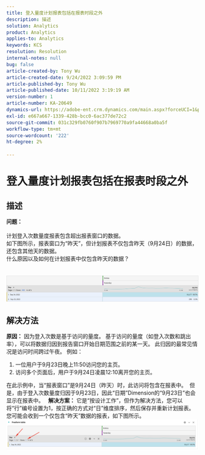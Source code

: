 ```yaml
---
title: 登入量度计划报表包括在报表时段之外
description: 描述
solution: Analytics
product: Analytics
applies-to: Analytics
keywords: KCS
resolution: Resolution
internal-notes: null
bug: false
article-created-by: Tony Wu
article-created-date: 9/24/2022 3:09:59 PM
article-published-by: Tony Wu
article-published-date: 10/11/2022 3:19:19 AM
version-number: 1
article-number: KA-20649
dynamics-url: https://adobe-ent.crm.dynamics.com/main.aspx?forceUCI=1&pagetype=entityrecord&etn=knowledgearticle&id=0d31ceec-1a3c-ed11-9db1-0022480869de
exl-id: e667a667-1339-428b-bcc0-6ac377de72c2
source-git-commit: 031c329fb0760f907b7969770a9fa44668a0ba5f
workflow-type: tm+mt
source-wordcount: '222'
ht-degree: 2%

---
```


# 登入量度计划报表包括在报表时段之外

## 描述

<b>问题：
<br> </b>
<br>计划登入次数量度报表包含超出报表窗口的数据。
<br>如下图所示，报表窗口为“昨天”，但计划报表不仅包含昨天（9月24日）的数据，还包含其他天的数据。
<br>什么原因以及如何在计划报表中仅包含昨天的数据？
<br> 
<br> 
<br>![](assets/___22f102a4-1b3c-ed11-9db1-0022480869de___.png)

## 解决方法


<b>原因：</b>
因为登入次数是基于访问的量度。
基于访问的量度（如登入次数和跳出率），可以将数据归因到报告窗口开始日期范围之前的某一天。 此归因的最常见情况是访问时间跨过午夜。 例如：

1. 一位用户于9月23日晚上11:50访问您的主页。
2. 访问多个页面后，用户于9月24日凌晨12:10离开您的主页。


在此示例中，当“报表窗口”是9月24日（昨天）时，此访问将包含在报表中。 
但是，由于登入次数量度归因于9月23日，因此“日期”Dimension的“9月23日”也会显示在报表中。
 
<b>解决方案：</b>
它是“按设计工作”，但作为解决方法，您可以将“行”编号设置为1，按正确的方式对“日”维度排序，然后保存并重新计划报表。 您可能会收到一个仅包含“昨天”数据的报表，如下图所示。
 
![](assets/0905936a-1b3c-ed11-9db1-0022480869de.png)
